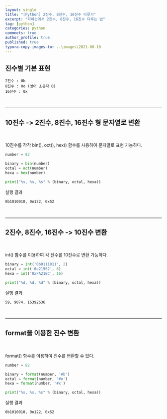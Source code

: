 ```yaml
---
layout: single
title: "[Python] 2진수, 8진수, 16진수 다루기"
excerpt: "파이썬에서 2진수, 8진수, 16진수 다루는 법"
tag: [python]
categories: python
commnets: true
author_profile: true
published: true
typora-copy-images-to: ..\images\2021-08-10
---
```

  

## 진수별 기본 표현 
```
2진수 : 0b
8진수 : 0o (영어 소문자 O)
16진수 : 0x
```

<br/>

---
## 10진수 -> 2진수, 8진수, 16진수 형 문자열로 변환

<br/>

10진수를 각각 bin(), oct(), hex() 함수를 사용하여 문자열로 표현 가능하다.


```python
number = 82

binary = bin(number)
octal = oct(number)
hexa = hex(number)

print("%s, %s, %s" % (binary, octal, hexa))
```  

실행 결과
```
0b1010010, 0o122, 0x52
```

<br/>

---

## 2진수, 8진수, 16진수 -> 10진수 변환

<br/>

int() 함수를 이용하여 각 진수를 10진수로 변환 가능하다.

```python
binary = int('0b0111011', 2)
octal = int('0o21562', 8)
hexa = int('0xFA21BC', 16)

print("%d, %d, %d" % (binary, octal, hexa))
```
실행 결과
```
59, 9074, 16392636
```

<br/>

---
## format을 이용한 진수 변환

<br/>

format() 함수를 이용하여 진수를 변환할 수 있다.

```python
number = 82

binary = format(number, '#b')
octal = format(number, '#o')
hexa = format(number, '#x')

print("%s, %s, %s" % (binary, octal, hexa))
```
실행 결과
```
0b1010010, 0o122, 0x52
```